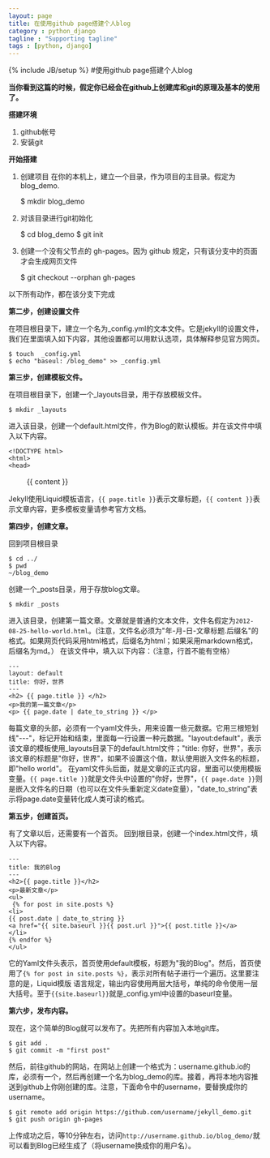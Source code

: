 ```yaml
---
layout: page
title: 在使用github page搭建个人blog
category : python_django
tagline : "Supporting tagline"
tags : [python, django]
---
```

{% include JB/setup %}
#使用github page搭建个人blog

**当你看到这篇的时候，假定你已经会在github上创建库和git的原理及基本的使用了。**

**搭建环境**

1. github帐号
2. 安装git

**开始搭建**

1. 创建项目
在你的本机上，建立一个目录，作为项目的主目录。假定为blog_demo.

	$ mkdir blog_demo

2. 对该目录进行git初始化

	$ cd blog_demo
	$ git init

3. 创建一个没有父节点的 gh-pages。因为 github 规定，只有该分支中的页面才会生成网页文件

	$ git checkout --orphan gh-pages

以下所有动作，都在该分支下完成

**第二步，创建设置文件**

在项目根目录下，建立一个名为_config.yml的文本文件。它是jekyll的设置文件，我们在里面填入如下内容，其他设置都可以用默认选项，具体解释参见官方网页。

	$ touch  _config.yml
	$ echo "baseul: /blog_demo" >> _config.yml

**第三步，创建模板文件。**

在项目根目录下，创建一个_layouts目录，用于存放模板文件。

	$ mkdir _layouts

进入该目录，创建一个default.html文件，作为Blog的默认模板。并在该文件中填入以下内容。

    <!DOCTYPE html>
    <html>
    <head>
 　 <meta http-equiv="content-type" content="text/html; charset=utf-8" />
 　 <title>{{ page.title }}</title>
    </head>
    <body>
    {{ content }}
    </body>
    </html>

Jekyll使用Liquid模板语言，`{{ page.title }}`表示文章标题，`{{ content }}`表示文章内容，更多模板变量请参考官方文档。

**第四步，创建文章。**

回到项目根目录

    $ cd ../
    $ pwd
    ~/blog_demo

创建一个_posts目录，用于存放blog文章。

    $ mkdir _posts

进入该目录，创建第一篇文章。文章就是普通的文本文件，文件名假定为`2012-08-25-hello-world.html`。(注意，文件名必须为"年-月-日-文章标题.后缀名"的格式。如果网页代码采用html格式，后缀名为html；如果采用markdown格式，后缀名为md。）
在该文件中，填入以下内容：（注意，行首不能有空格）

    ---
    layout: default
    title: 你好，世界
    ---
    <h2> {{ page.title }} </h2>
    <p>我的第一篇文章</p>
    <p> {{ page.date | date_to_string }} </p>

每篇文章的头部，必须有一个yaml文件头，用来设置一些元数据。它用三根短划线"---"，标记开始和结束，里面每一行设置一种元数据。"layout:default"，表示该文章的模板使用_layouts目录下的default.html文件；"title: 你好，世界"，表示该文章的标题是"你好，世界"，如果不设置这个值，默认使用嵌入文件名的标题，即"hello world"。
在yaml文件头后面，就是文章的正式内容，里面可以使用模板变量。`{{ page.title }}`就是文件头中设置的"你好，世界"，`{{ page.date }}`则是嵌入文件名的日期（也可以在文件头重新定义date变量），"date_to_string"表示将page.date变量转化成人类可读的格式。

**第五步，创建首页。**

有了文章以后，还需要有一个首页。
回到根目录，创建一个index.html文件，填入以下内容。 

    ---
    title: 我的Blog
    ---
    <h2>{{ page.title }}</h2>
    <p>最新文章</p>
    <ul>
     {% for post in site.posts %}
    <li>
    {{ post.date | date_to_string }} 
    <a href="{{ site.baseurl }}{{ post.url }}">{{ post.title }}</a>
    </li>
    {% endfor %}
    </ul>

它的Yaml文件头表示，首页使用default模板，标题为"我的Blog"。然后，首页使用了`{% for post in site.posts %}`，表示对所有帖子进行一个遍历。这里要注意的是，Liquid模版  语言规定，输出内容使用两层大括号，单纯的命令使用一层大括号。至于`{{site.baseurl}}`就是_config.yml中设置的baseurl变量。

**第六步，发布内容。**

现在，这个简单的Blog就可以发布了。先把所有内容加入本地git库。

    $ git add .
    $ git commit -m "first post"

然后，前往github的网站，在网站上创建一个格式为：username.github.io的库，必须有一个，然后再创建一个名为blog_demo的库。接着，再将本地内容推送到github上你刚创建的库。注意，下面命令中的username，要替换成你的username。

    $ git remote add origin https://github.com/username/jekyll_demo.git
    $ git push origin gh-pages

上传成功之后，等10分钟左右，访问`http://username.github.io/blog_demo/`就可以看到Blog已经生成了（将username换成你的用户名）。
